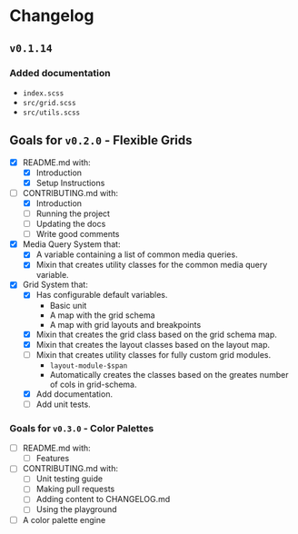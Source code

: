 # Changelog

## `v0.1.14`

### Added documentation
  - `index.scss`
  - `src/grid.scss`
  - `src/utils.scss`

## Goals for `v0.2.0` - Flexible Grids
  - [x] README.md with:
    - [x] Introduction
    - [x] Setup Instructions
  - [ ] CONTRIBUTING.md with:
    - [x] Introduction
    - [ ] Running the project
    - [ ] Updating the docs
    - [ ] Write good comments
  - [x] Media Query System that:
    - [x] A variable containing a list of common media queries.
    - [x] Mixin that creates utility classes for the common media query variable.
  - [x] Grid System that:
    - [x] Has configurable default variables.
      - Basic unit
      - A map with the grid schema
      - A map with grid layouts and breakpoints
    - [x] Mixin that creates the grid class based on the grid schema map.
    - [x] Mixin that creates the layout classes based on the layout map.
    - [ ] Mixin that creates utility classes for fully custom grid modules.
      - `layout-module-$span`
      - Automatically creates the classes based on the greates number of cols in grid-schema.
    - [x] Add documentation.
    - [ ] Add unit tests.

### Goals for `v0.3.0` - Color Palettes
  - [ ] README.md with:
    - [ ] Features
  - [ ] CONTRIBUTING.md with:
    - [ ] Unit testing guide
    - [ ] Making pull requests
    - [ ] Adding content to CHANGELOG.md
    - [ ] Using the playground
  - [ ] A color palette engine